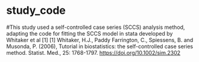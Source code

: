 # study_code
#This study used a self-controlled case series (SCCS) analysis method, adapting the code for fitting the SCCS model in stata developed by Whitaker et al [1]
[1] Whitaker, H.J., Paddy Farrington, C., Spiessens, B. and Musonda, P. (2006), Tutorial in biostatistics: the self-controlled case series method. Statist. Med., 25: 1768-1797. https://doi.org/10.1002/sim.2302
